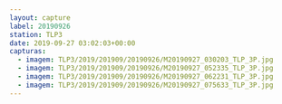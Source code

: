 ```yaml
---
layout: capture
label: 20190926
station: TLP3
date: 2019-09-27 03:02:03+00:00
capturas:
  - imagem: TLP3/2019/201909/20190926/M20190927_030203_TLP_3P.jpg
  - imagem: TLP3/2019/201909/20190926/M20190927_052335_TLP_3P.jpg
  - imagem: TLP3/2019/201909/20190926/M20190927_062231_TLP_3P.jpg
  - imagem: TLP3/2019/201909/20190926/M20190927_075633_TLP_3P.jpg
---
```

